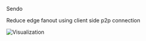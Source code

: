 Sendo

Reduce edge fanout using client side p2p connection

![Visualization](https://user-images.githubusercontent.com/24643783/63252676-ceb57600-c2a2-11e9-852e-301f1ab94b2b.gif)
